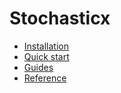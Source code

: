 # Stochasticx

- [Installation](https://docs.stochastic.ai/python/installation)
- [Quick start](https://docs.stochastic.ai/python/quickstart)
- [Guides](https://docs.stochastic.ai/python/category/guides)
- [Reference](https://docs.stochastic.ai/python/reference)